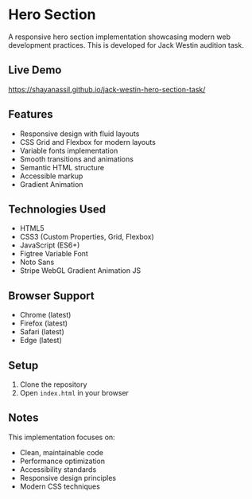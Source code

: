 # Hero Section

A responsive hero section implementation showcasing modern web development practices. This is developed for Jack Westin audition task.

## Live Demo
https://shayanassil.github.io/jack-westin-hero-section-task/

## Features

- Responsive design with fluid layouts
- CSS Grid and Flexbox for modern layouts
- Variable fonts implementation 
- Smooth transitions and animations
- Semantic HTML structure
- Accessible markup
- Gradient Animation

## Technologies Used

- HTML5
- CSS3 (Custom Properties, Grid, Flexbox)
- JavaScript (ES6+)
- Figtree Variable Font
- Noto Sans
- Stripe WebGL Gradient Animation JS

## Browser Support

- Chrome (latest)
- Firefox (latest)
- Safari (latest)
- Edge (latest)

## Setup

1. Clone the repository
2. Open `index.html` in your browser

## Notes

This implementation focuses on:
- Clean, maintainable code
- Performance optimization
- Accessibility standards
- Responsive design principles
- Modern CSS techniques 
